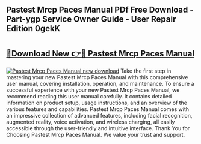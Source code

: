 ## Pastest Mrcp Paces Manual PDf Free Download - Part-ygp Service Owner Guide - User Repair Edition 0gekK

# <h2><a href="http://cf15337.oget.top/?id=Pastest+Mrcp+Paces+Manual">🔗Download New 👉🔴 Pastest Mrcp Paces Manual</a></h2>

[![Pastest Mrcp Paces Manual new download](https://i.imgur.com/5g1atiW.png)](http://cf15337.oget.top/?id=Pastest+Mrcp+Paces+Manual)
Take the first step in mastering your new Pastest Mrcp Paces Manual with this comprehensive user manual, covering installation, operation, and maintenance. To ensure a successful experience with your new Pastest Mrcp Paces Manual, we recommend reading this user manual carefully. It contains detailed information on product setup, usage instructions, and an overview of the various features and capabilities. Pastest Mrcp Paces Manual comes with an impressive collection of advanced features, including facial recognition, augmented reality, voice activation, and wireless charging, all easily accessible through the user-friendly and intuitive interface. Thank You for Choosing Pastest Mrcp Paces Manual. We value your trust and support.
